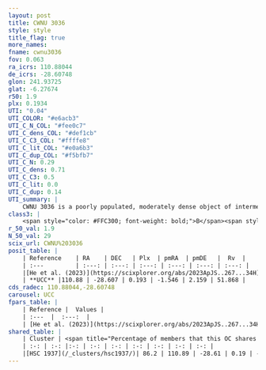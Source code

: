 ```yaml
---
layout: post
title: CWNU 3036
style: style
title_flag: true
more_names: 
fname: cwnu3036
fov: 0.063
ra_icrs: 110.88044
de_icrs: -28.60748
glon: 241.93725
glat: -6.27674
r50: 1.9
plx: 0.1934
UTI: "0.04"
UTI_COLOR: "#e6acb3"
UTI_C_N_COL: "#fee0c7"
UTI_C_dens_COL: "#def1cb"
UTI_C_C3_COL: "#ffffe8"
UTI_C_lit_COL: "#e0a6b3"
UTI_C_dup_COL: "#f5bfb7"
UTI_C_N: 0.29
UTI_C_dens: 0.71
UTI_C_C3: 0.5
UTI_C_lit: 0.0
UTI_C_dup: 0.14
UTI_summary: |
    CWNU 3036 is a poorly populated, moderately dense object of intermediate C3 quality. It was recently reported in the literature.<br><br><span style="color: #99180f; font-weight: bold;">Warning: </span>This is likely a duplicate object, which shares a large percentage of members with at least one previously reported entry.
class3: |
    <span style="color: #FFC300; font-weight: bold;">B</span><span style="color: #FFC300; font-weight: bold;">B</span>
r_50_val: 1.9
N_50_val: 29
scix_url: CWNU%203036
posit_table: |
    | Reference    | RA    | DEC   | Plx  | pmRA  | pmDE   |  Rv  |
    | :---         | :---: | :---: | :---: | :---: | :---: | :---: |
    |[He et al. (2023)](https://scixplorer.org/abs/2023ApJS..267...34H) | 110.888 | -28.605 | 0.194 | -1.558 | 2.155 | 51.87 |
    | **UCC** |110.88 | -28.607 | 0.193 | -1.546 | 2.159 | 51.868 | 
cds_radec: 110.88044,-28.60748
carousel: UCC
fpars_table: |
    | Reference |  Values |
    | :---  |  :---:  |
    | [He et al. (2023)](https://scixplorer.org/abs/2023ApJS..267...34H) | `A0=0.8, m-M=13.05, logA=9.2` |
shared_table: |
    | Cluster | <span title="Percentage of members that this OC shares with the ones listed">%</span>   | RA   | DEC   | Plx   | pmRA  | pmDE  | Rv | UTI |
    | :-: | :-: |:-: | :-: | :-: | :-: | :-: | :-: | :-: |
    |[HSC 1937](/_clusters/hsc1937/)| 86.2 | 110.89 | -28.61 | 0.19 | -1.54 | 2.16 | 51.87 |0.45 |
---
```

